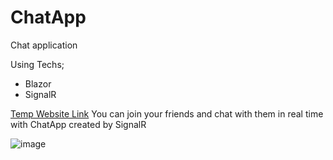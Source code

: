# ChatApp
Chat application 

Using Techs;
- Blazor 
- SignalR

[Temp Website Link](http://bahtiyar1-001-site1.htempurl.com/)
You can join your friends and chat with them in real time with ChatApp created by SignalR

![image](https://user-images.githubusercontent.com/62504339/223996539-db9b9d85-0a0d-48e0-90e7-46d88a025531.png)
